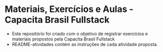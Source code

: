 # Materiais, Exercícios e Aulas - Capacita Brasil Fullstack
<ul>
  <li>Este repositório foi criado com o objetivo de registrar exercícios e materiais propostos pela Capacita Brasil Fullstack</li>
  <li>README-atividades contém as instruções de cada atividade proposta.</li>
</ul>
